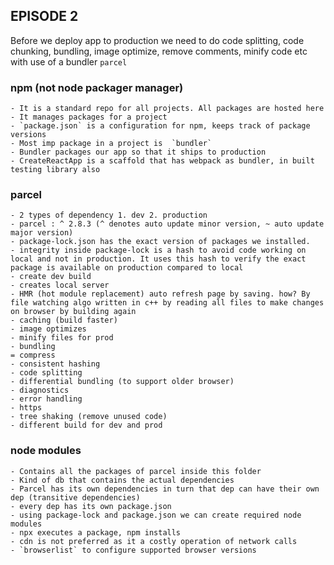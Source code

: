 ## EPISODE 2

Before we deploy app to production we need to do code splitting, code chunking, bundling, image optimize, remove comments, minify code etc with use of a bundler `parcel`

### npm (not node packager manager)

    - It is a standard repo for all projects. All packages are hosted here
    - It manages packages for a project
    - `package.json` is a configuration for npm, keeps track of package versions
    - Most imp package in a project is  `bundler`
    - Bundler packages our app so that it ships to production
    - CreateReactApp is a scaffold that has webpack as bundler, in built testing library also

### parcel

    - 2 types of dependency 1. dev 2. production
    - parcel : ^ 2.8.3 (^ denotes auto update minor version, ~ auto update major version)
    - package-lock.json has the exact version of packages we installed.
    - integrity inside package-lock is a hash to avoid code working on local and not in production. It uses this hash to verify the exact package is available on production compared to local
    - create dev build
    - creates local server
    - HMR (hot module replacement) auto refresh page by saving. how? By file watching algo written in c++ by reading all files to make changes on browser by building again
    - caching (build faster)
    - image optimizes
    - minify files for prod
    - bundling
    = compress
    - consistent hashing
    - code splitting
    - differential bundling (to support older browser)
    - diagnostics
    - error handling
    - https
    - tree shaking (remove unused code)
    - different build for dev and prod

### node modules

    - Contains all the packages of parcel inside this folder
    - Kind of db that contains the actual dependencies
    - Parcel has its own dependencies in turn that dep can have their own dep (transitive dependencies)
    - every dep has its own package.json
    - using package-lock and package.json we can create required node modules
    - npx executes a package, npm installs
    - cdn is not preferred as it a costly operation of network calls
    - `browserlist` to configure supported browser versions
